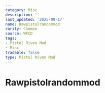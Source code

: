 ```yaml
---
category: Misc
description: ''
last_updated: '2025-09-17'
name: Rawpistolrandommod
rarity: Common
source: WFCD
tags:
- Pistol Riven Mod
- Misc
tradable: false
type: Pistol Riven Mod
---
```


# Rawpistolrandommod

